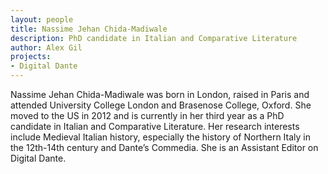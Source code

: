 ```yaml
---
layout: people
title: Nassime Jehan Chida-Madiwale
description: PhD candidate in Italian and Comparative Literature
author: Alex Gil
projects:
- Digital Dante
---
```


Nassime Jehan Chida-Madiwale was born in London, raised in Paris and attended University College London and Brasenose College, Oxford. She moved to the US in 2012 and is currently in her third year as a PhD candidate in Italian and Comparative Literature. Her research interests include Medieval Italian history, especially the history of Northern Italy in the 12th-14th century and Dante’s Commedia. She is an Assistant Editor on Digital Dante.